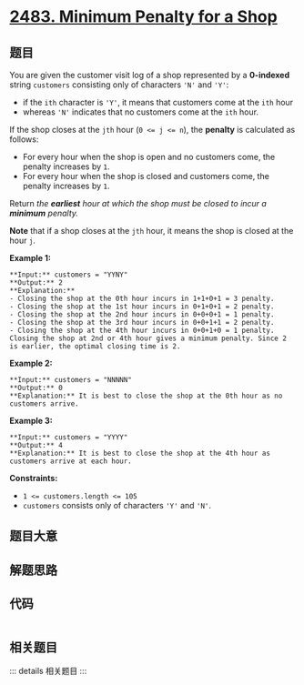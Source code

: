 # [2483. Minimum Penalty for a Shop](https://leetcode.com/problems/minimum-penalty-for-a-shop)

## 题目

You are given the customer visit log of a shop represented by a **0-indexed**
string `customers` consisting only of characters `'N'` and `'Y'`:

  * if the `ith` character is `'Y'`, it means that customers come at the `ith` hour
  * whereas `'N'` indicates that no customers come at the `ith` hour.

If the shop closes at the `jth` hour (`0 <= j <= n`), the **penalty** is
calculated as follows:

  * For every hour when the shop is open and no customers come, the penalty increases by `1`.
  * For every hour when the shop is closed and customers come, the penalty increases by `1`.

Return _the **earliest** hour at which the shop must be closed to incur a
**minimum** penalty._

**Note** that if a shop closes at the `jth` hour, it means the shop is closed
at the hour `j`.



**Example 1:**

    
    
    **Input:** customers = "YYNY"
    **Output:** 2
    **Explanation:** 
    - Closing the shop at the 0th hour incurs in 1+1+0+1 = 3 penalty.
    - Closing the shop at the 1st hour incurs in 0+1+0+1 = 2 penalty.
    - Closing the shop at the 2nd hour incurs in 0+0+0+1 = 1 penalty.
    - Closing the shop at the 3rd hour incurs in 0+0+1+1 = 2 penalty.
    - Closing the shop at the 4th hour incurs in 0+0+1+0 = 1 penalty.
    Closing the shop at 2nd or 4th hour gives a minimum penalty. Since 2 is earlier, the optimal closing time is 2.
    

**Example 2:**

    
    
    **Input:** customers = "NNNNN"
    **Output:** 0
    **Explanation:** It is best to close the shop at the 0th hour as no customers arrive.

**Example 3:**

    
    
    **Input:** customers = "YYYY"
    **Output:** 4
    **Explanation:** It is best to close the shop at the 4th hour as customers arrive at each hour.
    



**Constraints:**

  * `1 <= customers.length <= 105`
  * `customers` consists only of characters `'Y'` and `'N'`.


## 题目大意

## 解题思路

## 代码

```javascript

```

## 相关题目

::: details 相关题目
:::
